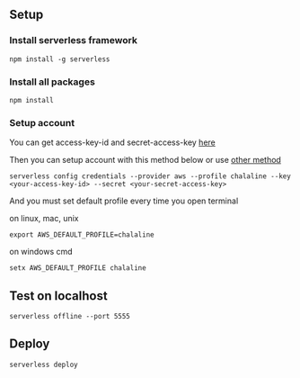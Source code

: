 ## Setup
### Install serverless framework
```
npm install -g serverless
```

### Install all packages
```
npm install
```

### Setup account
You can get access-key-id and secret-access-key [here](https://console.aws.amazon.com/iam/home?region=ap-southeast-1#/security_credentials)

Then you can setup account with this method below or use [other method](https://serverless.com/framework/docs/providers/aws/cli-reference/config-credentials/)
```
serverless config credentials --provider aws --profile chalaline --key <your-access-key-id> --secret <your-secret-access-key>
```

And you must set default profile every time you open terminal


on linux, mac, unix
```
export AWS_DEFAULT_PROFILE=chalaline
```

on windows cmd
```
setx AWS_DEFAULT_PROFILE chalaline
```

## Test on localhost
```
serverless offline --port 5555
```

## Deploy
```
serverless deploy
```
